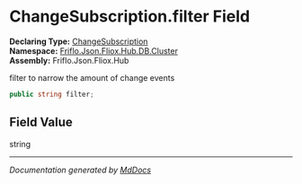 ﻿<!--  
  <auto-generated>   
    The contents of this file were generated by a tool.  
    Changes to this file may be list if the file is regenerated  
  </auto-generated>   
-->

# ChangeSubscription.filter Field

**Declaring Type:** [ChangeSubscription](../index.md)  
**Namespace:** [Friflo.Json.Fliox.Hub.DB.Cluster](../../index.md)  
**Assembly:** Friflo.Json.Fliox.Hub

filter to narrow the amount of change events

```csharp
public string filter;
```

## Field Value

string

___

*Documentation generated by [MdDocs](https://github.com/ap0llo/mddocs)*
